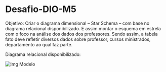 # Desafio-DIO-M5
Objetivo:  Criar o diagrama dimensional – Star Schema – com base no diagrama relacional disponibilizado. E assim montar o esquema em estrela com o foco na análise dos dados dos professores. Sendo assim, a tabela fato deve refletir diversos dados sobre professor, cursos ministrados, departamento ao qual faz parte.

Diagrama relacional disponibilizado:

![Img Modelo](https://github.com/user-attachments/assets/57973d5e-ed36-4304-b380-5ddcdbef90c6)


